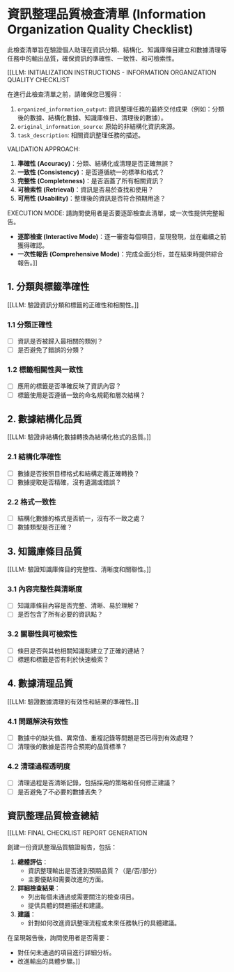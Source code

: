 <!-- Powered by BMAD™ Personal Assistant Expansion Pack -->

# 資訊整理品質檢查清單 (Information Organization Quality Checklist)

此檢查清單旨在驗證個人助理在資訊分類、結構化、知識庫條目建立和數據清理等任務中的輸出品質，確保資訊的準確性、一致性、和可檢索性。

[[LLM: INITIALIZATION INSTRUCTIONS - INFORMATION ORGANIZATION QUALITY CHECKLIST

在進行此檢查清單之前，請確保您已獲得：

1.  `organized_information_output`: 資訊整理任務的最終交付成果（例如：分類後的數據、結構化數據、知識庫條目、清理後的數據）。
2.  `original_information_source`: 原始的非結構化資訊來源。
3.  `task_description`: 相關資訊整理任務的描述。

VALIDATION APPROACH:

1.  **準確性 (Accuracy)**：分類、結構化或清理是否正確無誤？
2.  **一致性 (Consistency)**：是否遵循統一的標準和格式？
3.  **完整性 (Completeness)**：是否涵蓋了所有相關資訊？
4.  **可檢索性 (Retrieval)**：資訊是否易於查找和使用？
5.  **可用性 (Usability)**：整理後的資訊是否符合預期用途？

EXECUTION MODE:
請詢問使用者是否要逐節檢查此清單，或一次性提供完整報告。

-   **逐節檢查 (Interactive Mode)**：逐一審查每個項目，呈現發現，並在繼續之前獲得確認。
-   **一次性報告 (Comprehensive Mode)**：完成全面分析，並在結束時提供綜合報告。]]

## 1. 分類與標籤準確性

[[LLM: 驗證資訊分類和標籤的正確性和相關性。]]

### 1.1 分類正確性

-   [ ] 資訊是否被歸入最相關的類別？
-   [ ] 是否避免了錯誤的分類？

### 1.2 標籤相關性與一致性

-   [ ] 應用的標籤是否準確反映了資訊內容？
-   [ ] 標籤使用是否遵循一致的命名規範和層次結構？

## 2. 數據結構化品質

[[LLM: 驗證非結構化數據轉換為結構化格式的品質。]]

### 2.1 結構化準確性

-   [ ] 數據是否按照目標格式和結構定義正確轉換？
-   [ ] 數據提取是否精確，沒有遺漏或錯誤？

### 2.2 格式一致性

-   [ ] 結構化數據的格式是否統一，沒有不一致之處？
-   [ ] 數據類型是否正確？

## 3. 知識庫條目品質

[[LLM: 驗證知識庫條目的完整性、清晰度和關聯性。]]

### 3.1 內容完整性與清晰度

-   [ ] 知識庫條目內容是否完整、清晰、易於理解？
-   [ ] 是否包含了所有必要的資訊點？

### 3.2 關聯性與可檢索性

-   [ ] 條目是否與其他相關知識點建立了正確的連結？
-   [ ] 標題和標籤是否有利於快速檢索？

## 4. 數據清理品質

[[LLM: 驗證數據清理的有效性和結果的準確性。]]

### 4.1 問題解決有效性

-   [ ] 數據中的缺失值、異常值、重複記錄等問題是否已得到有效處理？
-   [ ] 清理後的數據是否符合預期的品質標準？

### 4.2 清理過程透明度

-   [ ] 清理過程是否清晰記錄，包括採用的策略和任何修正建議？
-   [ ] 是否避免了不必要的數據丟失？

## 資訊整理品質檢查總結

[[LLM: FINAL CHECKLIST REPORT GENERATION

創建一份資訊整理品質驗證報告，包括：

1.  **總體評估**：
    -   資訊整理輸出是否達到預期品質？（是/否/部分）
    -   主要優點和需要改進的方面。
2.  **詳細檢查結果**：
    -   列出每個未通過或需要關注的檢查項目。
    -   提供具體的問題描述和建議。
3.  **建議**：
    -   針對如何改進資訊整理流程或未來任務執行的具體建議。

在呈現報告後，詢問使用者是否需要：

-   對任何未通過的項目進行詳細分析。
-   改進輸出的具體步驟。]]
